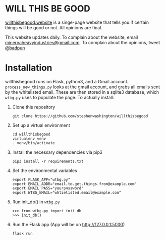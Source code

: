 # WILL THIS BE GOOD

[willthisbegood.website](http://willthisbegood.website) is a singe-page website that tells you if certain things will be good or not. All opinions are final.

This website updates daily. To complain about the website, email minervaheavyindustries@gmail.com. To complain about the opinions, tweet [@badpun](https://twitter.com/badpun)

# Installation

willthisbegood runs on Flask, python3, and a Gmail account. `process_new_things.py` looks at the gmail account, and grabs all emails sent by the whitelisted email. These are then stored in a sqlite3 database, which `wtbg.py` uses to populate the page. To actually install:

1. Clone this repository

    ```shell
    git clone https://github.com/stephenwashington/willthisbegood
    ```

2. Set up a virtual environment

    ```shell
    cd willthisbegood
    virtualenv venv
    . venv/bin/activate
    ```

3. Install the necessary dependencies via pip3

    ```shell
    pip3 install -r requirements.txt
    ```

4. Set the environmental variables

    ```shell
    export FLASK_APP="wtbg.py"
    export EMAIL_ADDR="email.to.get.things.from@example.com"
    export EMAIL_PASS="yourp4ssword"
    export WTBG_EMAIL="whtielisted.email@example.com"
    ```

5. Run init_db() in `wtbg.py`

    ```shell
    >>> from wtbg.py import init_db
    >>> init_db()
    ```

6. Run the Flask app (App will be on http://127.0.0.1:5000)

    ```shell
    flask run
    ```
